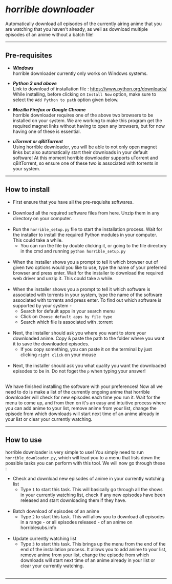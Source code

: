 # ***horrible downloader***

Automatically download all episodes of the currently airing anime that you are watching that you haven't already, as well as download multiple episodes of an anime without a batch file!

<hr />

## Pre-requisites

- ***Windows***<br/>
    horrible downloader currently only works on Windows systems.

- ***Python 3 and above***<br/>
    Link to download of installation file : https://www.python.org/downloads/<br/>
    While installing, before clicking on `Install Now` option, make sure to select the `Add Python to path` option given below.
    
- ***Mozilla Firefox or Google Chrome***<br/>
    horrible downloader requires one of the above two browsers to be installed on your system. We are working to make this program get the required magnet links without having to open any browsers, but for now having one of these is essential.

- ***uTorrent or qBitTorrent***<br/>
    Using horrible downloader, you will be able to not only open magnet links but also automatically start their downloads in your default software! At this moment horrible downloader supports uTorrent and qBitTorrent, so ensure one of these two is associated with torrents in your system.

<hr />

## How to install

- First ensure that you have all the pre-requisite softwares.<br/><br/>
- Download all the required software files from here. Unzip them in any directory on your computer.<br/><br/>
- Run the `horrible_setup.py` file to start the installation process. Wait for the installer to install the required Python modules in your computer. This could take a while.
  - You can run the file by double clicking it, or going to the file directory in the cmd and running `python horrible_setup.py`<br/><br/>
- When the installer shows you a prompt to tell it which browser out of given two options would you like to use, type the name of your preferred browser and press enter. Wait for the installer to download the required web driver and unzip it. This could take a while.<br/><br/>
- When the installer shows you a prompt to tell it which software is associated with torrents in your system, type the name of the software associated with torrents and press enter. To find out which software is supported by your system -
  - Search for default apps in your search menu
  - Click on `Choose default apps by file type`
  - Search which file is associated with .torrent<br/><br/>
- Next, the installer should ask you where you want to store your downloaded anime. Copy & paste the path to the folder where you want it to save the downloaded episodes.
  - If you copy something, you can paste it on the terminal by just clicking `right click` on your mouse<br/><br/>
- Next, the installer should ask you what quality you want the downloaded episodes to be in. Do not foget the `p` when typing your answer!<br/><br/>
  
We have finished installing the software with your preferences! Now all we need to do is make a list of the currently ongoing anime that horrible downloader will check for new episodes each time you run it. Wait for the menu to come up, and from then on it's an easy and intuitive process where you can add anime to your list, remove anime from your list, change the episode from which downloads will start next time of an anime already in your list or clear your currently watching.

<hr />

## How to use

horrible downloader is very simple to use! You simply need to run `horrible_downloader.py`, which will lead you to a menu that lists down the possible tasks you can perform with this tool. We will now go through these :

- Check and download new episodes of anime in your currently watching list
  - Type `1` to start this task. This will basically go through all the shows in your currently watching list, check if any new episodes have been released and start downloading them if they have.<br/><br/>
- Batch download of episodes of an anime
  - Type `2` to start this task. This will allow you to download all episodes in a range - or all episodes released - of an anime on horriblesubs.info<br/><br/>
- Update currently watching list
  - Type `3` to start this task. This brings up the menu from the end of the end of the installation process. It allows you to add anime to your list, remove anime from your list, change the episode from which downloads will start next time of an anime already in your list or clear your currently watching.<br/><br/>

<hr />
